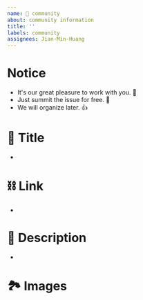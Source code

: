 ```yaml
---
name: 👥 community 
about: community information 
title: ''
labels: community 
assignees: Jian-Min-Huang
---
```


# Notice

* It's our great pleasure to work with you. 👋
* Just summit the issue for free. 🥰
* We will organize later. 👍

# 👀 Title

*

# ⛓ Link

*

# 📜 Description

*

# 🏞 Images
